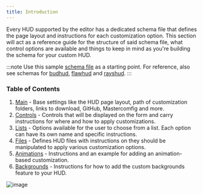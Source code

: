```yaml
---
title: Introduction
---
```


Every HUD supported by the editor has a dedicated schema file that defines the page layout and instructions for each customization option. This section will act as a reference guide for the structure of said schema file, what control options are available and things to keep in mind as you're building the schema for your custom HUD.

:::note
Use this sample [schema file][json-sample] as a starting point. For reference, also see schemas for [budhud][json-budhud], [flawhud][json-flawhud] and [rayshud][json-rayshud].
:::

### Table of Contents

1. [Main][docs-main] - Base settings like the HUD page layout, path of customization folders, links to download, GitHub, Mastercomfig and more.
2. [Controls][docs-controls] - Controls that will be displayed on the form and carry instructions for where and how to apply customizations.
3. [Lists][docs-options] - Options available for the user to choose from a list. Each option can have its own name and specific instructions.
4. [Files][docs-files] - Defines HUD files with instructions on they should be manipulated to apply various customization options.
5. [Animations][docs-animations] - Instructions and an example for adding an animation-based customization.
6. [Backgrounds][docs-background] - Instructions for how to add the custom backgrounds feature to your HUD.

![image](https://user-images.githubusercontent.com/6818236/116594733-8ad89800-a8f0-11eb-948a-84757dedc634.png)

<!-- MARKDOWN LINKS -->
[json-sample]: https://raw.githubusercontent.com/CriticalFlaw/TF2HUD.Editor/master/docs/resources/sample.json
[json-budhud]: https://raw.githubusercontent.com/CriticalFlaw/TF2HUD.Editor/master/src/TF2HUD.Editor/JSON/budhud.json
[json-flawhud]: https://raw.githubusercontent.com/CriticalFlaw/TF2HUD.Editor/master/src/TF2HUD.Editor/JSON/flawhud.json
[json-rayshud]: https://raw.githubusercontent.com/CriticalFlaw/TF2HUD.Editor/master/src/TF2HUD.Editor/JSON/rayshud.json
[docs-main]: http://criticalflaw.ca/TF2HUD.Editor/json/base
[docs-controls]: http://criticalflaw.ca/TF2HUD.Editor/json/controls
[docs-options]: http://criticalflaw.ca/TF2HUD.Editor/json/options
[docs-files]: http://criticalflaw.ca/TF2HUD.Editor/json/files/
[docs-animations]: http://criticalflaw.ca/TF2HUD.Editor/json/animations/
[docs-background]: http://criticalflaw.ca/TF2HUD.Editor/json/backgrounds/
